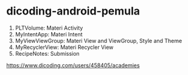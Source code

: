 # dicoding-android-pemula
1. PLTVolume: Materi Activity
2. MyIntentApp: Materi Intent
3. MyViewViewGroup: Materi View and ViewGroup, Style and Theme
4. MyRecyclerView: Materi Recycler View
5. RecipeNotes: Submission

https://www.dicoding.com/users/458405/academies
